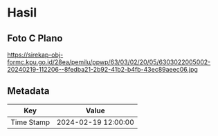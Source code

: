 # Hasil

## Foto C Plano

https://sirekap-obj-formc.kpu.go.id/28ea/pemilu/ppwp/63/03/02/20/05/6303022005002-20240219-112206--8fedba21-2b92-41b2-b4fb-43ec89aeec06.jpg


## Metadata

| Key        | Value               |
| ---------- | ------------------- |
| Time Stamp | 2024-02-19 12:00:00 |



